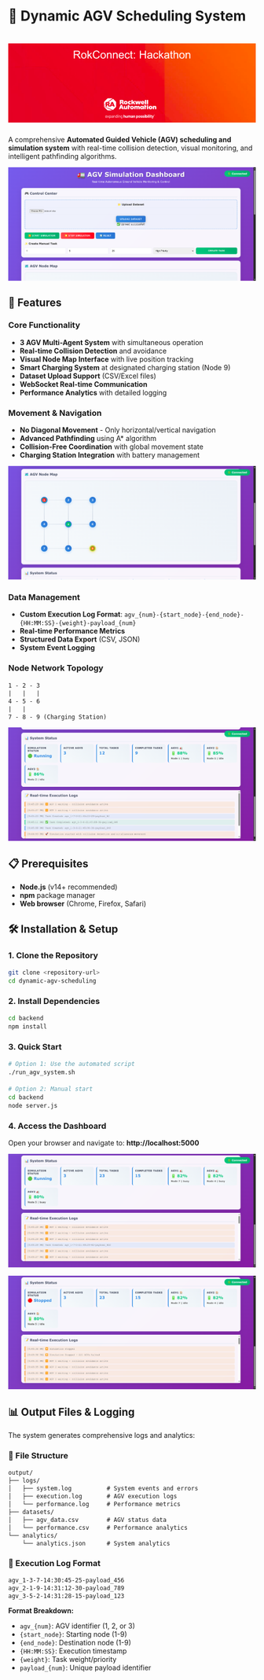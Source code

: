 # 🤖 Dynamic AGV Scheduling System
# ![Header Image](header_image.png)

A comprehensive **Automated Guided Vehicle (AGV) scheduling and simulation system** with real-time collision detection, visual monitoring, and intelligent pathfinding algorithms.

![AGV System Overview](images/image1.png)

## 🚀 Features

### Core Functionality
- **3 AGV Multi-Agent System** with simultaneous operation
- **Real-time Collision Detection** and avoidance
- **Visual Node Map Interface** with live position tracking
- **Smart Charging System** at designated charging station (Node 9)
- **Dataset Upload Support** (CSV/Excel files)
- **WebSocket Real-time Communication**
- **Performance Analytics** with detailed logging

### Movement & Navigation
- **No Diagonal Movement** - Only horizontal/vertical navigation
- **Advanced Pathfinding** using A* algorithm
- **Collision-Free Coordination** with global movement state
- **Charging Station Integration** with battery management

![Node Map Visualization](images/image2.png)

### Data Management
- **Custom Execution Log Format**: `agv_{num}-{start_node}-{end_node}-{HH:MM:SS}-{weight}-payload_{num}`
- **Real-time Performance Metrics**
- **Structured Data Export** (CSV, JSON)
- **System Event Logging**



### Node Network Topology
```
1 - 2 - 3
|   |   |
4 - 5 - 6
|   |
7 - 8 - 9 (Charging Station)
```

![Dashboard Interface](images/image3.png)

## 📋 Prerequisites

- **Node.js** (v14+ recommended)
- **npm** package manager
- **Web browser** (Chrome, Firefox, Safari)

## 🛠️ Installation & Setup

### 1. Clone the Repository
```bash
git clone <repository-url>
cd dynamic-agv-scheduling
```

### 2. Install Dependencies
```bash
cd backend
npm install
```

### 3. Quick Start
```bash
# Option 1: Use the automated script
./run_agv_system.sh

# Option 2: Manual start
cd backend
node server.js
```

### 4. Access the Dashboard
Open your browser and navigate to: **http://localhost:5000**

![Task Management](images/image4.png)

![Real-time Monitoring](images/image5.png)

## 📊 Output Files & Logging

The system generates comprehensive logs and analytics:

### 📁 File Structure
```
output/
├── logs/
│   ├── system.log          # System events and errors
│   ├── execution.log       # AGV execution logs
│   └── performance.log     # Performance metrics
├── datasets/
│   ├── agv_data.csv        # AGV status data
│   └── performance.csv     # Performance analytics
└── analytics/
    └── analytics.json      # System analytics
```

### 📝 Execution Log Format
```
agv_1-3-7-14:30:45-25-payload_456
agv_2-1-9-14:31:12-30-payload_789
agv_3-5-2-14:31:28-15-payload_123
```

**Format Breakdown:**
- `agv_{num}`: AGV identifier (1, 2, or 3)
- `{start_node}`: Starting node (1-9)
- `{end_node}`: Destination node (1-9)
- `{HH:MM:SS}`: Execution timestamp
- `{weight}`: Task weight/priority
- `payload_{num}`: Unique payload identifier
